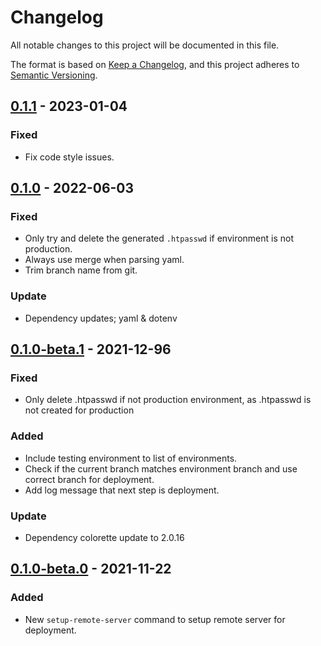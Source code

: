 # Changelog
All notable changes to this project will be documented in this file.

The format is based on [Keep a Changelog](https://keepachangelog.com/en/1.0.0/),
and this project adheres to [Semantic Versioning](https://semver.org/spec/v2.0.0.html).

## [0.1.1] - 2023-01-04

### Fixed
* Fix code style issues.

## [0.1.0] - 2022-06-03

### Fixed
* Only try and delete the generated `.htpasswd` if environment is not production.
* Always use merge when parsing yaml.
* Trim branch name from git.

### Update
* Dependency updates; yaml & dotenv

## [0.1.0-beta.1] - 2021-12-96

### Fixed
* Only delete .htpasswd if not production environment, as .htpasswd is not created for production

### Added
* Include testing environment to list of environments.
* Check if the current branch matches environment branch and use correct branch for deployment.
* Add log message that next step is deployment.

### Update
* Dependency colorette update to 2.0.16

## [0.1.0-beta.0] - 2021-11-22

### Added

* New `setup-remote-server` command to setup remote server for deployment.

[Unreleased]:https://github.com/wearerequired/js/compare/@wearerequired/setup-remote-server@0.1.1...HEAD
[0.1.1]:https://github.com/wearerequired/js/compare/@wearerequired/setup-remote-server@0.1.0...@wearerequired/setup-remote-server@0.1.1
[0.1.0]:https://github.com/wearerequired/js/compare/@wearerequired/setup-remote-server@0.1.0-beta.1...@wearerequired/setup-remote-server@0.1.0
[0.1.0-beta.1]: https://github.com/wearerequired/js/releases/tag/@wearerequired/setup-remote-server@0.1.0-beta.0...@wearerequired/setup-remote-server@0.1.0-beta.1
[0.1.0-beta.0]: https://github.com/wearerequired/js/releases/tag/@wearerequired/setup-remote-server@0.1.0-beta.0
